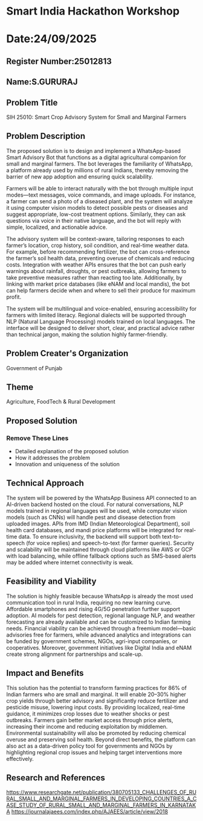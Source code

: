 # Smart India Hackathon Workshop
# Date:24/09/2025
## Register Number:25012813
## Name:S.GURURAJ
## Problem Title
SIH 25010: Smart Crop Advisory System for Small and Marginal Farmers
## Problem Description
The proposed solution is to design and implement a WhatsApp-based Smart Advisory Bot that functions as a digital agricultural companion for small and marginal farmers. The bot leverages the familiarity of WhatsApp, a platform already used by millions of rural Indians, thereby removing the barrier of new app adoption and ensuring quick scalability.

Farmers will be able to interact naturally with the bot through multiple input modes—text messages, voice commands, and image uploads. For instance, a farmer can send a photo of a diseased plant, and the system will analyze it using computer vision models to detect possible pests or diseases and suggest appropriate, low-cost treatment options. Similarly, they can ask questions via voice in their native language, and the bot will reply with simple, localized, and actionable advice.

The advisory system will be context-aware, tailoring responses to each farmer’s location, crop history, soil condition, and real-time weather data. For example, before recommending fertilizer, the bot can cross-reference the farmer’s soil health data, preventing overuse of chemicals and reducing costs. Integration with weather APIs ensures that the bot can push early warnings about rainfall, droughts, or pest outbreaks, allowing farmers to take preventive measures rather than reacting too late. Additionally, by linking with market price databases (like eNAM and local mandis), the bot can help farmers decide when and where to sell their produce for maximum profit.

The system will be multilingual and voice-enabled, ensuring accessibility for farmers with limited literacy. Regional dialects will be supported through NLP (Natural Language Processing) models trained on local languages. The interface will be designed to deliver short, clear, and practical advice rather than technical jargon, making the solution highly farmer-friendly.


## Problem Creater's Organization
Government of Punjab

## Theme
Agriculture, FoodTech & Rural Development

## Proposed Solution
<h3>Remove These Lines</h3>
<ul><li>Detailed explanation of the proposed solution</li>
<li>How it addresses the problem</li>
<li>Innovation and uniqueness of the solution</li></ul>

## Technical Approach
The system will be powered by the WhatsApp Business API connected to an AI-driven backend hosted on the cloud. For natural conversations, NLP models trained in regional languages will be used, while computer vision models (such as CNNs) will handle pest and disease detection from uploaded images. APIs from IMD (Indian Meteorological Department), soil health card databases, and mandi price platforms will be integrated for real-time data. To ensure inclusivity, the backend will support both text-to-speech (for voice replies) and speech-to-text (for farmer queries). Security and scalability will be maintained through cloud platforms like AWS or GCP with load balancing, while offline fallback options such as SMS-based alerts may be added where internet connectivity is weak.

## Feasibility and Viability
The solution is highly feasible because WhatsApp is already the most used communication tool in rural India, requiring no new learning curve. Affordable smartphones and rising 4G/5G penetration further support adoption. AI models for pest detection, regional language NLP, and weather forecasting are already available and can be customized to Indian farming needs. Financial viability can be achieved through a freemium model—basic advisories free for farmers, while advanced analytics and integrations can be funded by government schemes, NGOs, agri-input companies, or cooperatives. Moreover, government initiatives like Digital India and eNAM create strong alignment for partnerships and scale-up.
## Impact and Benefits
This solution has the potential to transform farming practices for 86% of Indian farmers who are small and marginal. It will enable 20–30% higher crop yields through better advisory and significantly reduce fertilizer and pesticide misuse, lowering input costs. By providing localized, real-time guidance, it minimizes crop losses due to weather shocks or pest outbreaks. Farmers gain better market access through price alerts, increasing their income and reducing exploitation by middlemen. Environmental sustainability will also be promoted by reducing chemical overuse and preserving soil health. Beyond direct benefits, the platform can also act as a data-driven policy tool for governments and NGOs by highlighting regional crop issues and helping target interventions more effectively.

## Research and References
https://www.researchgate.net/publication/380705133_CHALLENGES_OF_RURAL_SMALL_AND_MARGINAL_FARMERS_IN_DEVELOPING_COUNTRIES_A_CASE_STUDY_OF_RURAL_SMALL_AND_MARGINAL_FARMERS_IN_KARNATAKA
https://journalajaees.com/index.php/AJAEES/article/view/2018
